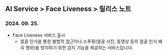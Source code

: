 ## AI Service > Face Liveness > 릴리스 노트

### 2024. 09. 25.

* Face Liveness 서비스 출시
    * 얼굴 인식을 통한 불법적 접근이나 스푸핑(얼굴 사진, 동영상 등의 얼굴 인식 왜곡 행위)을 방지하기 위한 감지 기능을 제공하는 서비스입니다.
